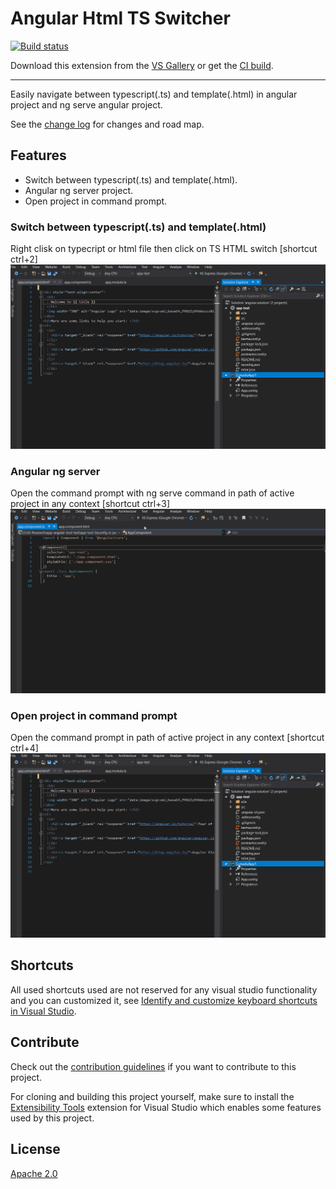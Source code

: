 # Angular Html TS Switcher

<!-- Replace this badge with your own-->
[![Build status](https://ci.appveyor.com/api/projects/status/hv6uyc059rqbc6fj?svg=true)](https://ci.appveyor.com/project/madskristensen/extensibilitytools)

<!-- Update the VS Gallery link after you upload the VSIX-->
Download this extension from the [VS Gallery](https://visualstudiogallery.msdn.microsoft.com/[GuidFromGallery])
or get the [CI build](http://vsixgallery.com/extension/593771d0-13b5-4de6-a192-165dd6f16144/).

---------------------------------------

Easily navigate between typescript(.ts) and template(.html) in angular project and ng serve angular project.

See the [change log](CHANGELOG.md) for changes and road map.

## Features

- Switch between typescript(.ts) and template(.html).
- Angular ng server project.
- Open project in command prompt.

### Switch between typescript(.ts) and template(.html)
Right clisk on typecript or html file then click on TS HTML switch [shortcut ctrl+2] 
![Open In Command Prompt](AngularVSExtension/art/open-in-command-prompt.gif)
### Angular ng server
Open the command prompt with ng serve command in path of active project in any context [shortcut ctrl+3]
![Ng Serve](AngularVSExtension/art/ng-serve.gif)
### Open project in command prompt
Open the command prompt in path of active project in any context [shortcut ctrl+4]
![Open In Command Prompt](AngularVSExtension/art/open-in-command-prompt.gif)
## Shortcuts
All used shortcuts used are not reserved for any visual studio functionality and you can customized it, see [Identify and customize keyboard shortcuts in Visual Studio](https://docs.microsoft.com/en-us/visualstudio/ide/identifying-and-customizing-keyboard-shortcuts-in-visual-studio?view=vs-2019).

## Contribute
Check out the [contribution guidelines](CONTRIBUTING.md)
if you want to contribute to this project.

For cloning and building this project yourself, make sure
to install the
[Extensibility Tools](https://visualstudiogallery.msdn.microsoft.com/ab39a092-1343-46e2-b0f1-6a3f91155aa6)
extension for Visual Studio which enables some features
used by this project.

## License
[Apache 2.0](LICENSE)